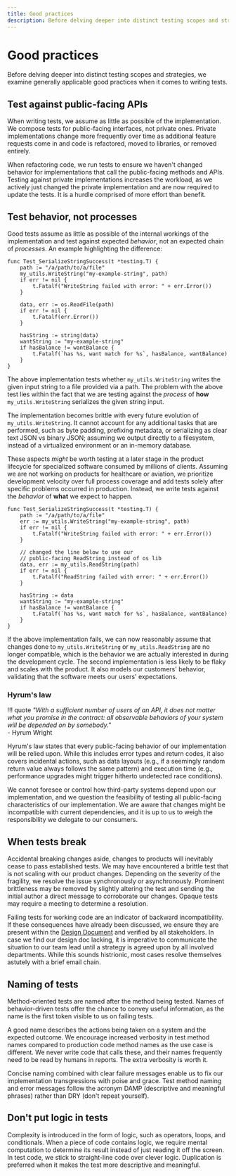 ```yaml
---
title: Good practices
description: Before delving deeper into distinct testing scopes and strategies, we examine generally applicable good practices when it comes to writing tests.
---
```


# Good practices

Before delving deeper into distinct testing scopes and strategies, we examine generally applicable good practices when it comes to writing tests.

## Test against public-facing APIs

When writing tests, we assume as little as possible of the implementation. We compose tests for public-facing interfaces, not private ones. Private implementations change more frequently over time as additional feature requests come in and code is refactored, moved to libraries, or removed entirely.

When refactoring code, we run tests to ensure we haven't changed behavior for implementations that call the public-facing methods and APIs. Testing against private implementations increases the workload, as we actively just changed the private implementation and are now required to update the tests. It is a hurdle comprised of more effort than benefit.

## Test behavior, not processes

Good tests assume as little as possible of the internal workings of the implementation and test against expected *behavior*, not an expected chain of *processes*. An example highlighting the difference:

```golang
func Test_SerializeStringSuccess(t *testing.T) {
    path := "/a/path/to/a/file"
    my_utils.WriteString("my-example-string", path)
    if err != nil {
		t.Fatalf("WriteString failed with error: " + err.Error())
	}

    data, err := os.ReadFile(path)
	if err != nil {
		t.Fatalf(err.Error())
	}

    hasString := string(data)
    wantString := "my-example-string"
    if hasBalance != wantBalance {
        t.Fatalf(`has %s, want match for %s`, hasBalance, wantBalance)
    }
}
```

The above implementation tests whether `my_utils.WriteString` writes the given input string to a file provided via a path. The problem with the above test lies within the fact that we are testing against the *process* of **how** `my_utils.WriteString` serializes the given string input.

The implementation becomes brittle with every future evolution of `my_utils.WriteString`. It cannot account for any additional tasks that are performed, such as byte padding, prefixing metadata, or serializing as clear text JSON vs binary JSON; assuming we output directly to a filesystem, instead of a virtualized environment or an in-memory database.

These aspects *might* be worth testing at a later stage in the product lifecycle for specialized software consumed by millions of clients. Assuming we are not working on products for healthcare or aviation, we prioritize development velocity over full process coverage and add tests solely after specific problems occurred in production. Instead, we write tests against the *behavior* of **what** we expect to happen.

```golang
func Test_SerializeStringSuccess(t *testing.T) {
    path := "/a/path/to/a/file"
    err := my_utils.WriteString("my-example-string", path)
    if err != nil {
		t.Fatalf("WriteString failed with error: " + err.Error())
	}

    // changed the line below to use our
    // public-facing ReadString instead of os lib
    data, err := my_utils.ReadString(path)
    if err != nil {
		t.Fatalf("ReadString failed with error: " + err.Error())
	}

    hasString := data
    wantString := "my-example-string"
    if hasBalance != wantBalance {
        t.Fatalf(`has %s, want match for %s`, hasBalance, wantBalance)
    }
}
```

<!-- vale write-good.Weasel = NO -->
<!-- likely -->
If the above implementation fails, we can now reasonably assume that changes done to `my_utils.WriteString` or `my_utils.ReadString` are no longer compatible, which is the behavior we are actually interested in during the development cycle. The second implementation is less likely to be flaky and scales with the product. It also models our customers' behavior, validating that the software meets our users' expectations.
<!-- vale write-good.Weasel = YES -->

### Hyrum's law

<!-- vale Vale.Avoid = NO -->
!!! quote
    *"With a sufficient number of users of an API, it does not matter what you promise in the contract: all observable behaviors of your system will be depended on by somebody."*  
    - Hyrum Wright
<!-- vale Vale.Avoid = YES -->

Hyrum's law states that every public-facing behavior of our implementation will be relied upon. While this includes error types and return codes, it also covers incidental actions, such as data layouts (e.g., if a seemingly random return value always follows the same pattern) and execution time (e.g., performance upgrades might trigger hitherto undetected race conditions).

We cannot foresee or control how third-party systems depend upon our implementation, and we question the feasibility of testing all public-facing characteristics of our implementation. We are aware that changes might be incompatible with current dependencies, and it is up to us to weigh the responsibility we delegate to our consumers.

## When tests break

Accidental breaking changes aside, changes to products will inevitably cease to pass established tests. We may have encountered a brittle test that is not scaling with our product changes. Depending on the severity of the fragility, we resolve the issue synchronously or asynchronously. Prominent brittleness may be removed by slightly altering the test and sending the initial author a direct message to corroborate our changes. Opaque tests may require a meeting to determine a resolution.

Failing tests for working code are an indicator of backward incompatibility. If these consequences have already been discussed, we ensure they are present within the [Design Document](../planning-implementations.md) and verified by all stakeholders. In case we find our design doc lacking, it is imperative to communicate the situation to our team lead until a strategy is agreed upon by all involved departments. While this sounds histrionic, most cases resolve themselves astutely with a brief email chain.

## Naming of tests

Method-oriented tests are named after the method being tested. Names of behavior-driven tests offer the chance to convey useful information, as the name is the first token visible to us on failing tests.

A good name describes the actions being taken on a system and the expected outcome. We encourage increased verbosity in test method names compared to production code method names as the use case is different. We never write code that calls these, and their names frequently need to be read by humans in reports. The extra verbosity is worth it.

Concise naming combined with clear failure messages enable us to fix our implementation transgressions with poise and grace. Test method naming and error messages follow the acronym DAMP (descriptive and meaningful phrases) rather than DRY (don't repeat yourself).

## Don't put logic in tests

Complexity is introduced in the form of logic, such as operators, loops, and conditionals. When a piece of code contains logic, we require <!-- vale alex.Ablist = NO -->mental<!-- vale alex.Ablist = YES --> computation to determine its result instead of just reading it off the screen. In test code, we stick to straight-line code over clever logic. Duplication is preferred when it makes the test more descriptive and meaningful.
